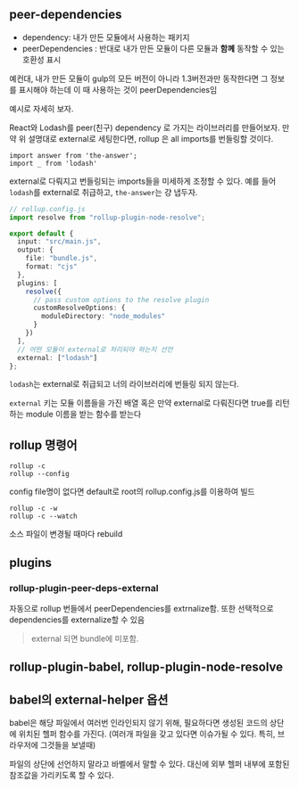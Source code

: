 ## peer-dependencies

- dependency: 내가 만든 모듈에서 사용하는 패키지
- peerDependencies : 반대로 내가 만든 모듈이 다른 모듈과 **함꼐** 동작할 수 있는 호환성 표시

예컨대, 내가 만든 모듈이 gulp의 모든 버전이 아니라 1.3버전과만 동작한다면 그 정보를 표시해야 하는데 이 때 사용하는 것이 peerDependencies임

예시로 자세히 보자.

React와 Lodash를 peer(친구) dependency 로 가지는 라이브러리를 만들어보자.
만약 위 설명대로 external로 세팅한다면, rollup 은 all imports를 번들링할 것이다.

```
import answer from 'the-answer';
import _ from 'lodash'
```

external로 다뤄지고 번들링되는 imports들을 미세하게 조정할 수 있다.
예를 들어 `lodash`를 external로 취급하고, `the-answer`는 걍 냅두자.

```typescript
// rollup.config.js
import resolve from "rollup-plugin-node-resolve";

export default {
  input: "src/main.js",
  output: {
    file: "bundle.js",
    format: "cjs"
  },
  plugins: [
    resolve({
      // pass custom options to the resolve plugin
      customResolveOptions: {
        moduleDirectory: "node_modules"
      }
    })
  ],
  // 어떤 모듈이 external로 처리되야 하는지 선언
  external: ["lodash"]
};
```

`lodash`는 external로 취급되고 너의 라이브러리에 번들링 되지 않는다.

`external` 키는 모듈 이름들을 가진 배열 혹은 만약 external로 다뤄진다면 true를 리턴하는 module 이름을 받는 함수를 받는다

## rollup 명령어

```
rollup -c
rollup --config
```

config file명이 없다면 default로 root의 rollup.config.js를 이용하여 빌드

```
rollup -c -w
rollup -c --watch
```

소스 파일이 변경될 때마다 rebuild

## plugins

### rollup-plugin-peer-deps-external

자동으로 rollup 번들에서 peerDependencies를 extrnalize함. 또한 선택적으로 dependencies를 externalize할 수 있음

> external 되면 bundle에 미포함.

## rollup-plugin-babel, rollup-plugin-node-resolve

## babel의 external-helper 옵션

babel은 해당 파일에서 여러번 인라인되지 않기 위해, 필요하다면 생성된 코드의 상단에 위치된 헬퍼 함수를 가진다. (여러개 파일을 갖고 있다면 이슈가될 수 있다. 특히, 브라우저에 그것들을 보낼때)

파일의 상단에 선언하지 말라고 바벨에서 말할 수 있다.
대신에 외부 헬퍼 내부에 포함된 참조값을 가리키도록 할 수 있다.
